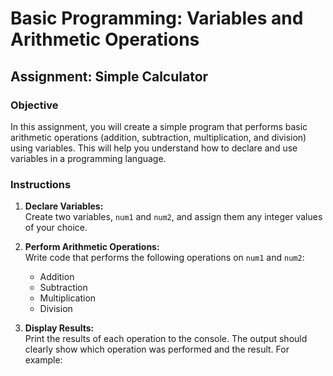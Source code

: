 # Basic Programming: Variables and Arithmetic Operations

## Assignment: Simple Calculator

### Objective

In this assignment, you will create a simple program that performs basic arithmetic operations (addition, subtraction, multiplication, and division) using variables. This will help you understand how to declare and use variables in a programming language.

### Instructions

1. **Declare Variables:**  
   Create two variables, `num1` and `num2`, and assign them any integer values of your choice.

2. **Perform Arithmetic Operations:**  
   Write code that performs the following operations on `num1` and `num2`:

   - Addition
   - Subtraction
   - Multiplication
   - Division

3. **Display Results:**  
   Print the results of each operation to the console. The output should clearly show which operation was performed and the result. For example:
